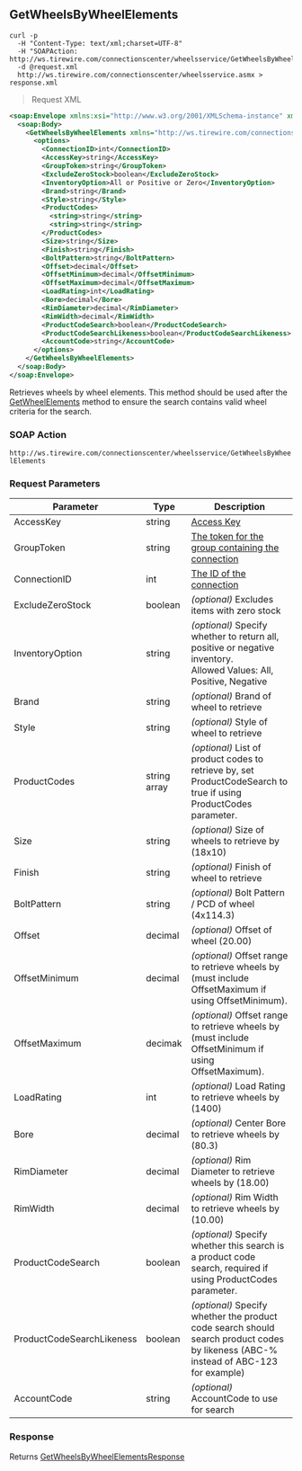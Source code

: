 ## GetWheelsByWheelElements

```shell
curl -p
  -H "Content-Type: text/xml;charset=UTF-8"
  -H "SOAPAction: http://ws.tirewire.com/connectionscenter/wheelsservice/GetWheelsByWheelElements"
  -d @request.xml
  http://ws.tirewire.com/connectionscenter/wheelsservice.asmx > response.xml
```

> Request XML

```xml
<soap:Envelope xmlns:xsi="http://www.w3.org/2001/XMLSchema-instance" xmlns:xsd="http://www.w3.org/2001/XMLSchema" xmlns:soap="http://schemas.xmlsoap.org/soap/envelope/">
  <soap:Body>
    <GetWheelsByWheelElements xmlns="http://ws.tirewire.com/connectionscenter/wheelsservice">
      <options>
        <ConnectionID>int</ConnectionID>
        <AccessKey>string</AccessKey>
        <GroupToken>string</GroupToken>
        <ExcludeZeroStock>boolean</ExcludeZeroStock>
        <InventoryOption>All or Positive or Zero</InventoryOption>
        <Brand>string</Brand>
        <Style>string</Style>
        <ProductCodes>
          <string>string</string>
          <string>string</string>
        </ProductCodes>
        <Size>string</Size>
        <Finish>string</Finish>
        <BoltPattern>string</BoltPattern>
        <Offset>decimal</Offset>
        <OffsetMinimum>decimal</OffsetMinimum>
        <OffsetMaximum>decimal</OffsetMaximum>
        <LoadRating>int</LoadRating>
        <Bore>decimal</Bore>
        <RimDiameter>decimal</RimDiameter>
        <RimWidth>decimal</RimWidth>
        <ProductCodeSearch>boolean</ProductCodeSearch>
        <ProductCodeSearchLikeness>boolean</ProductCodeSearchLikeness>
        <AccountCode>string</AccountCode>
      </options>
    </GetWheelsByWheelElements>
  </soap:Body>
</soap:Envelope>
```

Retrieves wheels by wheel elements. This method should be used after the [GetWheelElements](#getwheelelements) method to ensure the search contains valid wheel criteria for the search.

### SOAP Action
`http://ws.tirewire.com/connectionscenter/wheelsservice/GetWheelsByWheelElements`

### Request Parameters
Parameter | Type | Description
--------- | ---- | -----------
AccessKey | string | [Access Key](#access-keys)
GroupToken | string | [The token for the group containing the connection](#creating-a-group)
ConnectionID | int | [The ID of the connection](#get-connections-by-group-token)
ExcludeZeroStock | boolean | *(optional)* Excludes items with zero stock
InventoryOption | string | *(optional)* Specify whether to return all, positive or negative inventory. <br>Allowed Values: All, Positive, Negative
Brand | string | *(optional)* Brand of wheel to retrieve
Style | string | *(optional)* Style of wheel to retrieve
ProductCodes | string array | *(optional)* List of product codes to retrieve by, set ProductCodeSearch to true if using ProductCodes parameter.
Size | string | *(optional)* Size of wheels to retrieve by (18x10)
Finish | string | *(optional)* Finish of wheel to retrieve
BoltPattern | string | *(optional)* Bolt Pattern / PCD of wheel (4x114.3)
Offset | decimal | *(optional)* Offset of wheel (20.00)
OffsetMinimum | decimal | *(optional)* Offset range to retrieve wheels by (must include OffsetMaximum if using OffsetMinimum).
OffsetMaximum | decimak | *(optional)* Offset range to retrieve wheels by (must include OffsetMinimum if using OffsetMaximum).
LoadRating | int | *(optional)* Load Rating to retrieve wheels by (1400)
Bore | decimal | *(optional)* Center Bore to retrieve wheels by (80.3)
RimDiameter | decimal | *(optional)* Rim Diameter to retrieve wheels by (18.00)
RimWidth | decimal | *(optional)* Rim Width to retrieve wheels by (10.00)
ProductCodeSearch | boolean | *(optional)* Specify whether this search is a product code search, required if using ProductCodes parameter.
ProductCodeSearchLikeness | boolean | *(optional)* Specify whether the product code search should search product codes by likeness (ABC-% instead of ABC-123 for example)
AccountCode | string | *(optional)* AccountCode to use for search

### Response
Returns [GetWheelsByWheelElementsResponse](#getwheelsbywheelelements-response)
